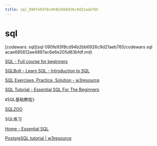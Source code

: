 ```yaml
---
title: sql_090fe93f8cd94b2bb6926c9d21aeb765
---
```


# sql

[codewars: sql](sql 090fe93f8cd94b2bb6926c9d21aeb765/codewars sql acae685612ae4897ac6e6e205d83bfdf.md)

[SQL - Full course for beginners](https://www.youtube.com/watch?v=HXV3zeQKqGY)

[SQLBolt - Learn SQL - Introduction to SQL](https://sqlbolt.com/)

[SQL Exercises, Practice, Solution - w3resource](https://www.w3resource.com/sql-exercises/)

[SQL Tutorial - Essential SQL For The Beginners](http://www.sqltutorial.org/)

[](https://book.douban.com/subject/24841239/)

《SQL基础教程》

[SQLZOO](https://sqlzoo.net/wiki/SQL_Tutorial)

SQL练习

[Home - Essential SQL](https://www.essentialsql.com/)

[PostgreSQL tutorial | w3resource](https://www.w3resource.com/PostgreSQL/tutorial.php)